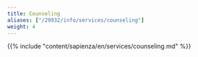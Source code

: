 ```yaml
---
title: Counseling
aliases: ["/29932/info/services/counseling"]
weight: 4
---
```


{{% include "content/sapienza/en/services/counseling.md" %}}